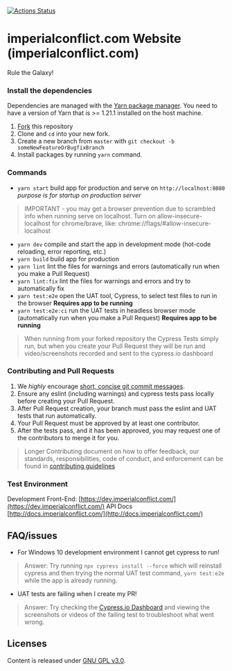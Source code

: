 [![Actions Status](https://github.com/ImperialConflict/imperialconflict.com/workflows/main/badge.svg)](https://github.com/ImperialConflict/imperialconflict.com/actions)

# imperialconflict.com Website (imperialconflict.com)
Rule the Galaxy!

### Install the dependencies
Dependencies are managed with the [Yarn package manager](https://classic.yarnpkg.com/en/docs/install/#mac-stable).
You need to have a version of Yarn that is >= 1.21.1 installed on the host machine.

1. [Fork](https://docs.github.com/en/free-pro-team@latest/github/getting-started-with-github/fork-a-repo) this repository
2. Clone and `cd` into your new fork.
3. Create a new branch from `master` with `git checkout -b someNewFeatureOrBugfixBranch`
4. Install packages by running `yarn` command.

### Commands
* `yarn start` build app for production and serve on `http://localhost:8080` *purpose is for startup on production server*
> IMPORTANT - you may get a browser prevention due to scrambled info when running serve on localhost.
> Turn on allow-insecure-localhost for chrome/brave, like: chrome://flags/#allow-insecure-localhost
* `yarn dev` compile and start the app in development mode (hot-code reloading, error reporting, etc.)
* `yarn build` build app for production
* `yarn lint` lint the files for warnings and errors (automatically run when you make a Pull Request)
* `yarn lint:fix` lint the files for warnings and errors and try to automatically fix
* `yarn test:e2e` open the UAT tool, Cypress, to select test files to run in the browser **Requires app to be running**
* `yarn test:e2e:ci` run the UAT tests in headless browser mode (automatically run when you make a Pull Request) **Requires app to be running**
> When running from your forked repository the Cypress Tests simply run, but when you create your Pull Request
> they will be run and video/screenshots recorded and sent to the cypress.io dashboard

### Contributing and Pull Requests
1. We *highly* encourage [short, concise git commit messages](https://chris.beams.io/posts/git-commit/).
2. Ensure any eslint (including warnings) and cypress tests pass locally before creating your Pull Request.
3. After Pull Request creation, your branch must pass the eslint and UAT tests that run automatically.
4. Your Pull Request must be approved by at least one contributor.
5. After the tests pass, and it has been approved, you may request one of the contributors to merge it for you.

> Longer Contributing document on how to offer feedback, our standards, responsibilities, code of conduct, and
>enforcement can be found in [contributing guidelines](/CONTRIBUTING.md)

### Test Environment
Development Front-End: [https://dev.imperialconflict.com/](https://dev.imperialconflict.com/)
API Docs [http://docs.imperialconflict.com/](http://docs.imperialconflict.com/)

## FAQ/issues
* For Windows 10 development environment I cannot get cypress to run!
> Answer: Try running `npx cypress install --force` which will reinstall cypress and then trying the normal UAT test command, `yarn test:e2e` while the app is already running.
* UAT tests are failing when I create my PR!
> Answer: Try checking the [Cypress.io Dashboard](https://dashboard.cypress.io/projects/befrjn/runs?branches=%5B%5D&committers=%5B%5D&flaky=%5B%5D&page=1&status=%5B%5D&tags=%5B%5D&timeRange=%7B%22startDate%22%3A%221970-01-01%22%2C%22endDate%22%3A%222038-01-19%22%7D) and viewing the screenshots or videos of the failing test to troubleshoot what went wrong.

## Licenses
Content is released under [GNU GPL v3.0](https://www.gnu.org/licenses/gpl-3.0.en.html).
